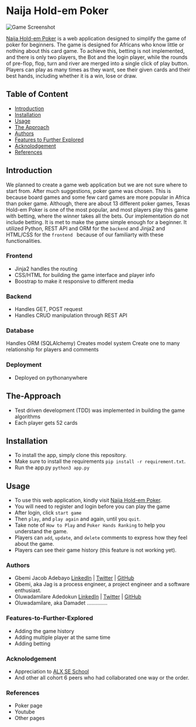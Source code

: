 # Naija Hold-em Poker

![Game Screenshot](https://github.com/jacobgbemi/Texas_Hold-em_Poker/blob/master/poker/static/images/front_page/you.png)

[Naija Hold-em Poker](http://jacobgbemi.pythonanywhere.com/) is a web application designed to simplify the game of poker for beginners. The game is designed for Africans who know little or nothing about this card game.
To achieve this, betting is not implemented, and there is only two players, the Bot and the login player, while the rounds of pre-flop, flop, turn and river are merged into a single click of play button. Players can play as many times as they want, see their given cards and their best hands, including whether it is a win, lose or draw.
## Table of Content
- [Introduction](#introduction)
- [Installation](#installation)
- [Usage](#usage)
- [The Approach](#The-Approach)
- [Authors](#Authors)
- [Features to Further Explored](#Features-to-Further-Explored)
- [Acknolodgement](#Acknolodgement)
- [References](#References)
## Introduction
We planned to create a game web application but we are not sure where to start from. After much suggestions, poker game was chosen. This is because board games and some few card games are more popular in Africa than poker game.
Although, there are about 13 different poker games, Texas Hold-em Poker is one of the most popular, and most players play this game with betting, where the winner takes all the bets.
Our implementation do not include betting. It is met to make the game simple enough for a beginner. It utilized Python, REST API and ORM for the ```backend``` and Jinja2 and HTML/CSS for the ```frontend ``` because of our familiarty with these functionalities.
### Frontend
- Jinja2 handles the routing
- CSS/HTML for building the game interface and player info
- Boostrap to make it responsive to different media

### Backend
- Handles GET, POST request
- Handles CRUD manipulation through REST API
### Database
Handles ORM (SQLAlchemy)
Creates model system
Create one to many relationship for players and comments
### Deployment
- Deployed on pythonanywhere
## The-Approach
- Test driven development (TDD) was implemented in building the game algorithms
- Each player gets 52 cards
## Installation
- To install the app, simply clone this repository. 
- Make sure to install the requirements ```pip install -r requirement.txt```.
- Run the app.py ```python3 app.py```
## Usage
- To use this web application, kindly visit [Naija Hold-em Poker](jacobgbemi.pythonanywhere.com).
- You will need to register and login before you can play the game
- After login, click ```start game```
- Then ```play```, and ```play again``` and again, until you ```quit```.
- Take note of ```How to Play``` and ```Poker Hands Ranking``` to help you understand the game.
- Players can ```add```, ```update```, and ```delete``` comments to express how they feel about the game.
- Players can see their game history (this feature is not working yet).
### Authors
- Gbemi Jacob Adebayo [LinkedIn]() | [Twitter]() | [GitHub]()
- Gbemi, aka Jag is a process engineer, a project engineer and a software enthusiast.
- Oluwadamilare Adedokun [LinkedIn]() | [Twitter]() | [GitHub]()
- Oluwadamilare, aka Damadet ..............

### Features-to-Further-Explored
- Adding the game history
- Adding multiple player at the same time
- Adding betting
### Acknolodgement
- Appreciation to [ALX SE School](https://alxafrica.com)
- And other all cohort 6 peers who had collaborated one way or the order.

### References
- Poker page
- Youtube
- Other pages
